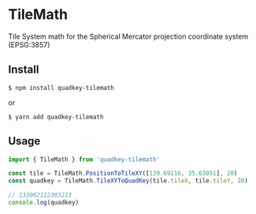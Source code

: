 # TileMath
Tile System math for the Spherical Mercator projection coordinate system (EPSG:3857)

## Install
```
$ npm install quadkey-tilemath
```
or
```
$ yarn add quadkey-tilemath
```

## Usage
```ts
import { TileMath } from 'quadkey-tilemath'

const tile = TileMath.PositionToTileXY([139.69116, 35.63051], 20)
const quadkey = TileMath.TileXYToQuadKey(tile.tileX, tile.tileY, 20)

// 133002112303213
console.log(quadkey)
```

